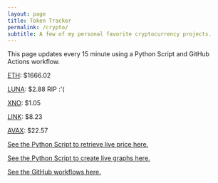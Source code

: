 ```yaml
---
layout: page
title: Token Tracker
permalink: /crypto/
subtitle: A few of my personal favorite cryptocurrency projects.
---
```


 This page updates every 15 minute using a Python Script and GitHub Actions workflow.


<!--BEGINCRYPTOINPUT-->
[ETH](https://smfxfc.github.io/crypto/eth.html): $1666.02

[LUNA](https://smfxfc.github.io/crypto/luna.html): $2.88 RIP :'(

[XNO](https://smfxfc.github.io/crypto/xno.html): $1.05

[LINK](https://smfxfc.github.io/crypto/link.html): $8.23

[AVAX](https://smfxfc.github.io/crypto/avax.html): $22.57

<!--ENDCRYPTOINPUT-->
 
 
[See the Python Script to retrieve live price here.](https://github.com/smfxfc/smfxfc.github.io/blob/master/src/get_cryptos.py)

[See the Python Script to create live graphs here.](https://github.com/smfxfc/smfxfc.github.io/blob/master/src/graph_crypto.py)

[See the GitHub workflows here.](https://github.com/smfxfc/smfxfc.github.io/blob/master/.github/workflows/)
